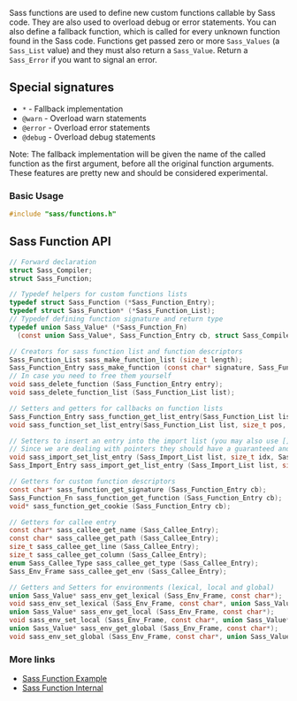 Sass functions are used to define new custom functions callable by Sass code. They are also used to overload debug or error statements. You can also define a fallback function, which is called for every unknown function found in the Sass code. Functions get passed zero or more `Sass_Values` (a `Sass_List` value) and they must also return a `Sass_Value`. Return a `Sass_Error` if you want to signal an error.

## Special signatures

- `*` - Fallback implementation
- `@warn` - Overload warn statements
- `@error` - Overload error statements
- `@debug` - Overload debug statements

Note: The fallback implementation will be given the name of the called function as the first argument, before all the original function arguments. These features are pretty new and should be considered experimental.

### Basic Usage

```C
#include "sass/functions.h"
```

## Sass Function API

```C
// Forward declaration
struct Sass_Compiler;
struct Sass_Function;

// Typedef helpers for custom functions lists
typedef struct Sass_Function (*Sass_Function_Entry);
typedef struct Sass_Function* (*Sass_Function_List);
// Typedef defining function signature and return type
typedef union Sass_Value* (*Sass_Function_Fn)
  (const union Sass_Value*, Sass_Function_Entry cb, struct Sass_Compiler* compiler);

// Creators for sass function list and function descriptors
Sass_Function_List sass_make_function_list (size_t length);
Sass_Function_Entry sass_make_function (const char* signature, Sass_Function_Fn cb, void* cookie);
// In case you need to free them yourself
void sass_delete_function (Sass_Function_Entry entry);
void sass_delete_function_list (Sass_Function_List list);

// Setters and getters for callbacks on function lists
Sass_Function_Entry sass_function_get_list_entry(Sass_Function_List list, size_t pos);
void sass_function_set_list_entry(Sass_Function_List list, size_t pos, Sass_Function_Entry cb);

// Setters to insert an entry into the import list (you may also use [] access directly)
// Since we are dealing with pointers they should have a guaranteed and fixed size
void sass_import_set_list_entry (Sass_Import_List list, size_t idx, Sass_Import_Entry entry);
Sass_Import_Entry sass_import_get_list_entry (Sass_Import_List list, size_t idx);

// Getters for custom function descriptors
const char* sass_function_get_signature (Sass_Function_Entry cb);
Sass_Function_Fn sass_function_get_function (Sass_Function_Entry cb);
void* sass_function_get_cookie (Sass_Function_Entry cb);

// Getters for callee entry
const char* sass_callee_get_name (Sass_Callee_Entry);
const char* sass_callee_get_path (Sass_Callee_Entry);
size_t sass_callee_get_line (Sass_Callee_Entry);
size_t sass_callee_get_column (Sass_Callee_Entry);
enum Sass_Callee_Type sass_callee_get_type (Sass_Callee_Entry);
Sass_Env_Frame sass_callee_get_env (Sass_Callee_Entry);

// Getters and Setters for environments (lexical, local and global)
union Sass_Value* sass_env_get_lexical (Sass_Env_Frame, const char*);
void sass_env_set_lexical (Sass_Env_Frame, const char*, union Sass_Value*);
union Sass_Value* sass_env_get_local (Sass_Env_Frame, const char*);
void sass_env_set_local (Sass_Env_Frame, const char*, union Sass_Value*);
union Sass_Value* sass_env_get_global (Sass_Env_Frame, const char*);
void sass_env_set_global (Sass_Env_Frame, const char*, union Sass_Value*);
```

### More links

- [Sass Function Example](api-function-example.md)
- [Sass Function Internal](api-function-internal.md)

